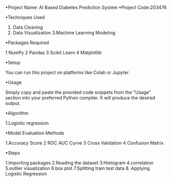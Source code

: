 •Project Name: AI Based Diabetes Prediction System
•Project Code:203476

•Techniques Used
  1. Data Cleaning
  2. Data Visualization
  3.Machine Learning Modeling
 
•Packages Required

  1 NumPy 
  2 Pandas
  3 Scikit Learn
  4 Matplotlib
  
•Setup

 You can run this project on platforms like Colab or Jupyter.
 
•Usage

 Simply copy and paste the provided code snippets from the "Usage" section into your preferred Python compiler. It will produce the desired output.
 
•Algorithm

 1.Logistic regression
 
•Model Evaluation Methods

 1.Accuracy Score
 2 ROC AUC Curve 
 3 Cross Validation 
 4 Confusion Matrix
 
•Steps

  1.Importing packages
  2.Reading the dataset
  3.Histogram
  4.correlation
  5.outlier visualization
  6.box plot
  7.Splitting train test data
  8. Applying Logistic Regression
